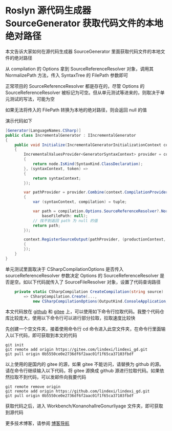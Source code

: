 # Roslyn 源代码生成器 SourceGenerator 获取代码文件的本地绝对路径

本文告诉大家如何在源代码生成器 SourceGenerator 里面获取代码文件的本地文件的绝对路径

<!--more-->
<!-- 发布 -->
<!-- 博客 -->
<!-- 标签：Roslyn,MSBuild,编译器,SourceGenerator,生成代码 -->

从 compilation 的 Options 拿到 SourceReferenceResolver 对象，调用其 NormalizePath 方法，传入 SyntaxTree 的 FilePath 参数即可

正常项目的 SourceReferenceResolver 都是存在的，尽管 Options 的 SourceReferenceResolver 被标记为可空。但从单元测试等进来的，则取决于单元测试的写法，可能为空

如果无法将传入的 FilePath 转换为本地的绝对路径，则会返回 null 的值

演示代码如下

```csharp
[Generator(LanguageNames.CSharp)]
public class IncrementalGenerator : IIncrementalGenerator
{
    public void Initialize(IncrementalGeneratorInitializationContext context)
    {
        IncrementalValuesProvider<GeneratorSyntaxContext> provider = context.SyntaxProvider.CreateSyntaxProvider((node, _) =>
        {
            return node.IsKind(SyntaxKind.ClassDeclaration);
        }, (syntaxContext, token) =>
        {
            return syntaxContext;
        });

        var pathProvider = provider.Combine(context.CompilationProvider).Select((tuple, _) =>
        {
            var (syntaxContext, compilation) = tuple;

            var path = compilation.Options.SourceReferenceResolver?.NormalizePath(syntaxContext.Node.SyntaxTree.FilePath,
                baseFilePath: null);
            // 找不到返回 path 为 null 的值
            return path;
        });

        context.RegisterSourceOutput(pathProvider, (productionContext, path) =>
        {
        });
    }
}
```

单元测试里面取决于 CSharpCompilationOptions 是否传入 sourceReferenceResolver 参数决定 Options 的 SourceReferenceResolver 是否是空。如以下代码就传入了 SourceFileResolver 对象，设置了代码查询路径

```csharp
    private static CSharpCompilation CreateCompilation(string source)
        => CSharpCompilation.Create(...,
            new CSharpCompilationOptions(OutputKind.ConsoleApplication, sourceReferenceResolver: new SourceFileResolver([], @"C:\lindexi\Code")));
```

本文代码放在 [github](https://github.com/lindexi/lindexi_gd/tree/0b5550ce0e2736df6f2aac01f1f65ca37103fbdf/Workbench/KonanohallreGonurliyage) 和 [gitee](https://gitee.com/lindexi/lindexi_gd/tree/0b5550ce0e2736df6f2aac01f1f65ca37103fbdf/Workbench/KonanohallreGonurliyage) 上，可以使用如下命令行拉取代码。我整个代码仓库比较庞大，使用以下命令行可以进行部分拉取，拉取速度比较快

先创建一个空文件夹，接着使用命令行 cd 命令进入此空文件夹，在命令行里面输入以下代码，即可获取到本文的代码

```
git init
git remote add origin https://gitee.com/lindexi/lindexi_gd.git
git pull origin 0b5550ce0e2736df6f2aac01f1f65ca37103fbdf
```

以上使用的是国内的 gitee 的源，如果 gitee 不能访问，请替换为 github 的源。请在命令行继续输入以下代码，将 gitee 源换成 github 源进行拉取代码。如果依然拉取不到代码，可以发邮件向我要代码

```
git remote remove origin
git remote add origin https://github.com/lindexi/lindexi_gd.git
git pull origin 0b5550ce0e2736df6f2aac01f1f65ca37103fbdf
```

获取代码之后，进入 Workbench/KonanohallreGonurliyage 文件夹，即可获取到源代码

更多技术博客，请参阅 [博客导航](https://blog.lindexi.com/post/%E5%8D%9A%E5%AE%A2%E5%AF%BC%E8%88%AA.html )